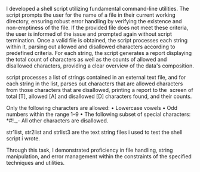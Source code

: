 I developed a shell script utilizing fundamental command-line utilities. The script prompts the user for the name of a file in their current working directory, ensuring robust error handling by verifying the existence and non-emptiness of the file. If the provided file does not meet these criteria, the user is informed of the issue and prompted again without script termination. Once a valid file is obtained, the script processes each string within it, parsing out allowed and disallowed characters according to predefined criteria. For each string, the script generates a report displaying the total count of characters as well as the counts of allowed and disallowed characters, providing a clear overview of the data's composition.

script processes a list of strings contained in an external text file, and for each string in the list, parses
out characters that are allowed characters from those characters that are disallowed, printing a report to the 
screen of total [T], allowed [A] and disallowed [D] characters found, and their counts.

Only the following characters are allowed:
• Lowercase vowels
• Odd numbers within the range 1–9
• The following subset of special characters:
*#!._-
All other characters are disallowed.

str1list, str2list and strlist3 are the text string files i used to test the shell script i wrote.

Through this task, I demonstrated proficiency in file handling, string manipulation, and error management within the constraints of the specified techniques and utilities.
